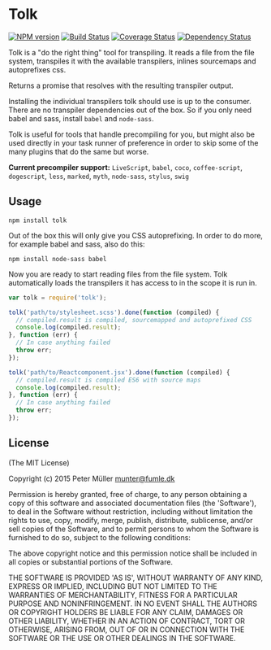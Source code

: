 Tolk
====

[![NPM version](https://badge.fury.io/js/tolk.svg)](http://badge.fury.io/js/tolk)
[![Build Status](https://travis-ci.org/Munter/tolk.svg?branch=master)](https://travis-ci.org/Munter/tolk)
[![Coverage Status](https://img.shields.io/coveralls/Munter/tolk.svg)](https://coveralls.io/r/Munter/tolk?branch=master)
[![Dependency Status](https://david-dm.org/Munter/tolk.svg)](https://david-dm.org/Munter/tolk)

Tolk is a "do the right thing" tool for transpiling. It reads a file from the file system, transpiles it with the available transpilers, inlines sourcemaps and autoprefixes css.

Returns a promise that resolves with the resulting transpiler output.

Installing the individual transpilers tolk should use is up to the consumer. There are no transpiler dependencies out of the box. So if you only need babel and sass, install `babel` and `node-sass`.

Tolk is useful for tools that handle precompiling for you, but might also be used directly in your task runner of preference in order to skip some of the many plugins that do the same but worse.

**Current precompiler support:** `LiveScript`, `babel`, `coco`, `coffee-script`, `dogescript`, `less`, `marked`, `myth`, `node-sass`, `stylus`, `swig`


Usage
-----

```
npm install tolk
```

Out of the box this will only give you CSS autoprefixing. In order to do more, for example babel and sass, also do this:

```
npm install node-sass babel
```

Now you are ready to start reading files from the file system. Tolk automatically loads the transpilers it has access to in the scope it is run in.

```js
var tolk = require('tolk');

tolk('path/to/stylesheet.scss').done(function (compiled) {
  // compiled.result is compiled, sourcemapped and autoprefixed CSS
  console.log(compiled.result);
}, function (err) {
  // In case anything failed
  throw err;
});

tolk('path/to/Reactcomponent.jsx').done(function (compiled) {
  // compiled.result is compiled ES6 with source maps
  console.log(compiled.result);
}, function (err) {
  // In case anything failed
  throw err;
});
```


License
-------
(The MIT License)

Copyright (c) 2015 Peter Müller <munter@fumle.dk>

Permission is hereby granted, free of charge, to any person obtaining a copy of this software and associated documentation files (the 'Software'), to deal in the Software without restriction, including without limitation the rights to use, copy, modify, merge, publish, distribute, sublicense, and/or sell copies of the Software, and to permit persons to whom the Software is furnished to do so, subject to the following conditions:

The above copyright notice and this permission notice shall be included in all copies or substantial portions of the Software.

THE SOFTWARE IS PROVIDED 'AS IS', WITHOUT WARRANTY OF ANY KIND, EXPRESS OR IMPLIED, INCLUDING BUT NOT LIMITED TO THE WARRANTIES OF MERCHANTABILITY, FITNESS FOR A PARTICULAR PURPOSE AND NONINFRINGEMENT. IN NO EVENT SHALL THE AUTHORS OR COPYRIGHT HOLDERS BE LIABLE FOR ANY CLAIM, DAMAGES OR OTHER LIABILITY, WHETHER IN AN ACTION OF CONTRACT, TORT OR OTHERWISE, ARISING FROM, OUT OF OR IN CONNECTION WITH THE SOFTWARE OR THE USE OR OTHER DEALINGS IN THE SOFTWARE.
